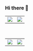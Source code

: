 ### Hi there 👋

<table style="text-align:center;">
  <tr>
    <td align="center" colspan="2">
    <img src="https://github-readme-stats.vercel.app/api/top-langs/?username=Mahefa-MaH&layout=compact&show_icons=true&bg_color=000000,000000,010101,000000,000000&theme=github_dark&card_width=500&size_weight=0.5&count_weight=0.5&langs_count=20"/></td>
    <td align="center" colspan="2">
      <source media="(prefers-color-scheme: dark)" srcset="https://streak-stats.demolab.com?user=Mahefa-MaH&theme=dark" />
      <img src="https://streak-stats.demolab.com?user=Mahefa-MaH&theme=neon" />
  </td>
  </tr>
</table>

</br>

<table style="text-align:center;">
  <tr>
    <td align="center" colspan="2">
      <img src="https://github-readme-stats.vercel.app/api?username=Mahefa-MaH&theme=highcontrast&show_icons=true&count_private=true"/></td>
    <td align="center" colspan="2">
      <img src="https://github-readme-stats.vercel.app/api?username=Mahefa-MaH&show_icons=true&theme=neon"/>
    </td>
  </tr>
</table>

<!--
**Mahefa-MaH/Mahefa-MaH** is a ✨ _special_ ✨ repository because its `README.md` (this file) appears on your GitHub profile.

Here are some ideas to get you started:

- 🔭 I’m currently working on ...
- 🌱 I’m currently learning ...
- 👯 I’m looking to collaborate on ...
- 🤔 I’m looking for help with ...
- 💬 Ask me about ...
- 📫 How to reach me: ...
- 😄 Pronouns: ...
- ⚡ Fun fact: ...
-->
